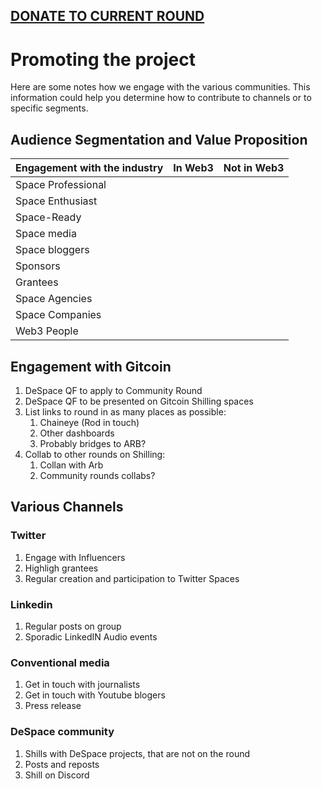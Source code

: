 ## [DONATE TO CURRENT ROUND](https://explorer.gitcoin.co/#/round/42161/0x911ae126be7d88155aa9254c91a49f4d85b83688)
# Promoting the project

Here are some notes how we engage with the various communities. This information
could help you determine how to contribute to channels or to specific segments.

## Audience Segmentation and Value Proposition

|Engagement with the industry| In Web3 | Not in Web3|
|--------|----|---|
|Space Professional|||
|Space Enthusiast| ||
|Space-Ready|||
|Space media |||
|Space bloggers|||
|Sponsors|||
|Grantees|||
|Space Agencies|||
|Space Companies|||
|Web3 People||


## Engagement with Gitcoin

1. DeSpace QF to apply to Community Round
2. DeSpace QF to be presented on Gitcoin Shilling spaces
3. List links to round in as many places as possible:
	1. Chaineye (Rod in touch)
	2. Other dashboards
	3. Probably bridges to ARB?
4. Collab to other rounds on Shilling:
	1. Collan with Arb
	2. Community rounds collabs?


## Various Channels 

### Twitter

1. Engage with Influencers
2. Highligh grantees
3. Regular creation and participation to Twitter Spaces

### Linkedin

1. Regular posts on group
2. Sporadic LinkedIN Audio events

### Conventional media

1. Get in touch with journalists
2. Get in touch with Youtube blogers
3. Press release

### DeSpace community

1. Shills with DeSpace projects, that are not on the round
2. Posts and reposts
3. Shill on Discord

